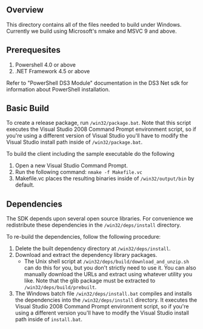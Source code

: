 Overview
--------

This directory contains all of the files needed to build under Windows.
Currently we build using Microsoft's nmake and MSVC 9 and above.

Prerequesites
-------------

1. Powershell 4.0 or above 
2. .NET Framework 4.5 or above

Refer to "PowerShell DS3 Module" documentation in the DS3 Net sdk for information 
about PowerShell installation.


Basic Build
-----------

To create a release package, run `/win32/package.bat`. Note that this script
executes the Visual Studio 2008 Command Prompt environment script, so if you're
using a different version of Visual Studio you'll have to modify the Visual
Studio install path inside of `/win32/package.bat`.

To build the client including the sample executable do the following


1. Open a new Visual Studio Command Prompt.
2. Run the following command: `nmake -f Makefile.vc`
3. Makefile.vc places the resulting binaries inside of `/win32/output/bin` by
   default.

Dependencies
------------

The SDK depends upon several open source libraries. For convenience we
redistribute these dependencies in the `/win32/deps/install` directory.

To re-build the dependencies, follow the following procedure:

1. Delete the built dependency directory at `/win32/deps/install`.
2. Download and extract the dependency library packages.
   * The Unix shell script at `/win32/deps/build/download_and_unzip.sh` can do
     this for you, but you don't strictly need to use it. You can also manually
     download the URLs and extract using whatever utility you like. Note that
     the glib package must be extracted to `/win32/deps/build/prebuilt`.
3. The Windows batch file `/win32/deps/install.bat` compiles and installs the
   dependencies into the `/win32/deps/install` directory. It executes the
   Visual Studio 2008 Command Prompt environment script, so if you're using a
   different version you'll have to modify the Visual Studio install path inside
   of `install.bat`.

